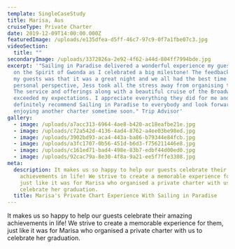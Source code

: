 ```yaml
---
template: SingleCaseStudy
title: Marisa, Aus
cruiseType: Private Charter
date: 2019-12-09T14:00:00.000Z
featuredImage: /uploads/e135dfea-d5ff-46c7-97c9-0f7a1fbe07c3.jpg
videoSection:
  title: ""
secondaryImage: /uploads/3372826a-2e92-4f62-a44d-804ff7994bde.jpg
excerpt: '"Sailing in Paradise delivered a wonderful experience my guests and I
  on the Spirit of Gwonda as I celebrated a big milestone! The feedback from all
  my guests was that it was a great night and we all had the best time.  From a
  personal perspective, Jess took all the stress away from organising the event.
  The service and offerings along with a beautiful cruise of the Broadwater
  exceeded my expectations. I appreciate everything they did for me and will
  definitely recommend Sailing in Paradise to everybody and look forward to
  enjoying another charter sometime soon." Trip Advisor'
gallery:
  - image: /uploads/a7acc313-6964-4ae8-b420-ac18eafbe21e.jpg
  - image: /uploads/c72a542d-4136-4ad4-8762-a4ee03be98ed.jpg
  - image: /uploads/3902bd93-aca4-443a-ba86-b79344e84fcb.jpg
  - image: /uploads/a3fc1707-0b56-451d-b6d3-f756211446e8.jpg
  - image: /uploads/c161ed71-bad4-498e-83b7-edbf44d00ed0.jpg
  - image: /uploads/92cac79a-8e30-4f8a-9a21-ee5f7ffe3308.jpg
meta:
  description: It makes us so happy to help our guests celebrate their amazing
    achievements in life! We strive to create a memorable experience for them,
    just like it was for Marisa who organised a private charter with us to
    celebrate her graduation.
  title: Marisa's Private Chart Experience With Sailing in Paradise
---
```

It makes us so happy to help our guests celebrate their amazing achievements in life! We strive to create a memorable experience for them, just like it was for Marisa who organised a private charter with us to celebrate her graduation.
